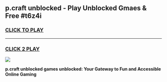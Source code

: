
## p.craft unblocked - Play Unblocked Gmaes & Free #t6z4i
<h3>
<a href="https://news.freeplayer.one?title=p.craft_unblocked&ref=26F">CLICK TO PLAY</a></h3>
<hr>

<h3>
<a href="https://news.freeplayer.one?title=p.craft_unblocked&ref=26F">CLICK 2 PLAY</a>
  
</h3>

<a href="https://news.freeplayer.one?title=p.craft_unblocked&ref=26F/"><img src="https://clearcache.store/games.png"></a>


**p.craft unblocked games unblocked: Your Gateway to Fun and Accessible Online Gaming**
